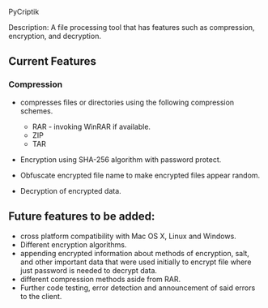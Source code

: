 PyCriptik

Description: A file processing tool that has features such as compression, encryption, and decryption. 

Current Features 
----------------------------
### Compression
- compresses files or directories using the following compression schemes. 
  - RAR - invoking WinRAR if available. 
  - ZIP
  - TAR 

- Encryption using SHA-256 algorithm with password protect. 
- Obfuscate encrypted file name to make encrypted files appear random.
- Decryption of encrypted data. 

Future features to be added:
----------------------------
- cross platform compatibility with Mac OS X, Linux and Windows. 
- Different encryption algorithms. 
- appending encrypted information about methods of encryption, salt, and other important data that were used initially to encrypt file where just password is needed to decrypt data. 
- different compression methods aside from RAR. 
- Further code testing, error detection and announcement of said errors to the client. 
